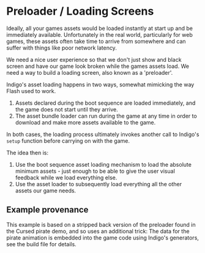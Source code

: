 # Preloader / Loading Screens

Ideally, all your games assets would be loaded instantly at start up and be immediately available. Unfortunately in the real world, particularly for web games, these assets often take time to arrive from somewhere and can suffer with things like poor network latency.

We need a nice user experience so that we don't just show and black screen and have our game look broken while the games assets load. We need a way to build a loading screen, also known as a 'preloader'.

Indigo's asset loading happens in two ways, somewhat mimicking the way Flash used to work.

1. Assets declared during the boot sequence are loaded immediately, and the game does not start until they arrive.
2. The asset bundle loader can run during the game at any time in order to download and make more assets available to the game.

In both cases, the loading process ultimately invokes another call to Indigo's `setup` function before carrying on with the game.

The idea then is:

1. Use the boot sequence asset loading mechanism to load the absolute minimum assets - just enough to be able to give the user visual feedback while we load everything else.
2. Use the asset loader to subsequently load everything all the other assets our game needs.

## Example provenance

This example is based on a stripped back version of the preloader found in the Cursed pirate demo, and so uses an additional trick: The data for the pirate animation is embedded into the game code using Indigo's generators, see the build file for details.
